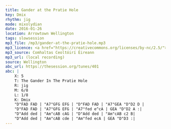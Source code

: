 ```yaml
---
title: Gander at the Pratie Hole
key: Dmix
rhythm: jig
mode: mixolydian
date: 2016-01-26
location: Arrowtown Wellington
tags: slowsession 
mp3_file: /mp3/gander-at-the-pratie-hole.mp3
mp3_licence: <a href="https://creativecommons.org/licenses/by-nc/2.5/">CC-BY-NC-2.5</a>
mp3_source: Comhaltas Ceoltóirí Éireann
mp3_url: (local recording)
source: Wellington
abc_url: https://thesession.org/tunes/401
abc: |
    X: 5
    T: The Gander In The Pratie Hole
    R: jig
    M: 6/8
    L: 1/8
    K: Dmix
    "D"FAD FAD | "A7"GFG EFG | "D"FAD FAD | "A7"GEA "D"D2 D |
    "D"FAD FAD | "A7"GFG EFG | "A7"fed e^cA | GEA "D"D2 A :|
    "D"Add ded | "Am"cAB cAG | "D"Add ded | "Am"cAB c2 B|
    "D"Add ded | "Am"cAB cde | "Am"fed ecA | GEA "D"D3 :|
---
```

